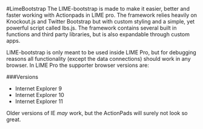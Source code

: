 #LimeBootstrap
The LIME-bootstrap is made to make it easier, better and faster working with Actionpads in LIME pro. The framework relies heavily on Knockout.js and Twitter Bootstrap but with custom styling and a simple, yet powerful script called lbs.js. The framework contains several built in functions and third 
party libraries, but is also expandable through custom apps. 


LIME-bootstrap is only meant to be used inside LIME Pro, but for debugging reasons all functionality (except the data connections) should work in any browser. In LIME Pro the supporter browser versions are:

###Versions

*	Internet Explorer 9
*	Internet Explorer 10
*	Internet Explorer 11

Older versions of IE _may_ work, but the ActionPads will surely not look so great. 
